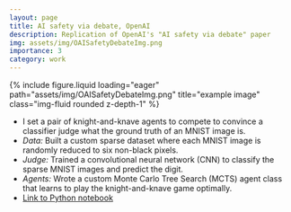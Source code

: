 ```yaml
---
layout: page
title: AI safety via debate, OpenAI
description: Replication of OpenAI's "AI safety via debate" paper
img: assets/img/OAISafetyDebateImg.png
importance: 3
category: work
---
```


<div class="row">
    <div class="col-sm mt-3 mt-md-0">
        {% include figure.liquid loading="eager" path="assets/img/OAISafetyDebateImg.png" title="example image" class="img-fluid rounded z-depth-1" %}
    </div>
</div>

- I set a pair of knight-and-knave agents to compete to convince a classifier judge what the ground truth of an MNIST image is.
- *Data:* Built a custom sparse dataset where each MNIST image is randomly reduced to six non-black pixels.
- *Judge:* Trained a convolutional neural network (CNN) to classify the sparse MNIST images and predict the digit.
- *Agents:* Wrote a custom Monte Carlo Tree Search (MCTS) agent class that learns to play the knight-and-knave game optimally.
- [Link to Python notebook]("https://github.com/untrivial/Safety-Via-Debate")
